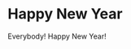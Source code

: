 <!-- TITLE: Happy New Year -->
<!-- SUBTITLE: A quick summary of Happy New Year -->

# Happy New Year
Everybody! Happy New Year!